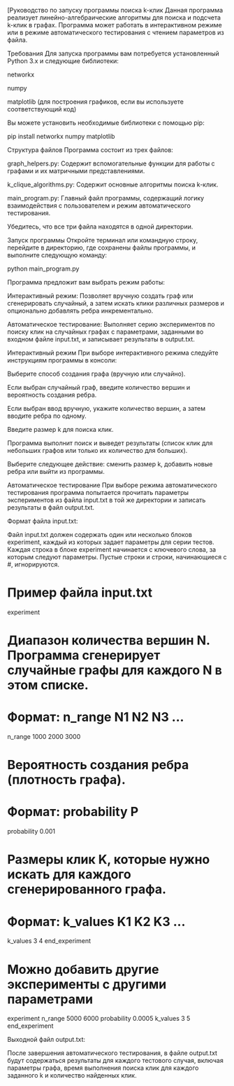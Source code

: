 [Руководство по запуску программы поиска k-клик
Данная программа реализует линейно-алгебраические алгоритмы для поиска и подсчета k-клик в графах. Программа может работать в интерактивном режиме или в режиме автоматического тестирования с чтением параметров из файла.

Требования
Для запуска программы вам потребуется установленный Python 3.x и следующие библиотеки:

networkx

numpy

matplotlib (для построения графиков, если вы используете соответствующий код)

Вы можете установить необходимые библиотеки с помощью pip:

pip install networkx numpy matplotlib

Структура файлов
Программа состоит из трех файлов:

graph_helpers.py: Содержит вспомогательные функции для работы с графами и их матричными представлениями.

k_clique_algorithms.py: Содержит основные алгоритмы поиска k-клик.

main_program.py: Главный файл программы, содержащий логику взаимодействия с пользователем и режим автоматического тестирования.

Убедитесь, что все три файла находятся в одной директории.

Запуск программы
Откройте терминал или командную строку, перейдите в директорию, где сохранены файлы программы, и выполните следующую команду:

python main_program.py

Программа предложит вам выбрать режим работы:

Интерактивный режим: Позволяет вручную создать граф или сгенерировать случайный, а затем искать клики различных размеров и опционально добавлять ребра инкрементально.

Автоматическое тестирование: Выполняет серию экспериментов по поиску клик на случайных графах с параметрами, заданными во входном файле input.txt, и записывает результаты в output.txt.

Интерактивный режим
При выборе интерактивного режима следуйте инструкциям программы в консоли:

Выберите способ создания графа (вручную или случайно).

Если выбран случайный граф, введите количество вершин и вероятность создания ребра.

Если выбран ввод вручную, укажите количество вершин, а затем вводите ребра по одному.

Введите размер k для поиска клик.

Программа выполнит поиск и выведет результаты (список клик для небольших графов или только их количество для больших).

Выберите следующее действие: сменить размер k, добавить новые ребра или выйти из программы.

Автоматическое тестирование
При выборе режима автоматического тестирования программа попытается прочитать параметры экспериментов из файла input.txt в той же директории и записать результаты в файл output.txt.

Формат файла input.txt:

Файл input.txt должен содержать один или несколько блоков experiment, каждый из которых задает параметры для серии тестов. Каждая строка в блоке experiment начинается с ключевого слова, за которым следуют параметры. Пустые строки и строки, начинающиеся с #, игнорируются.

# Пример файла input.txt

experiment
# Диапазон количества вершин N. Программа сгенерирует случайные графы для каждого N в этом списке.
# Формат: n_range N1 N2 N3 ...
n_range 1000 2000 3000
# Вероятность создания ребра (плотность графа).
# Формат: probability P
probability 0.001
# Размеры клик K, которые нужно искать для каждого сгенерированного графа.
# Формат: k_values K1 K2 K3 ...
k_values 3 4
end_experiment

# Можно добавить другие эксперименты с другими параметрами
experiment
n_range 5000 6000
probability 0.0005
k_values 3 5
end_experiment

Выходной файл output.txt:

После завершения автоматического тестирования, в файле output.txt будут содержаться результаты для каждого тестового случая, включая параметры графа, время выполнения поиска клик для каждого заданного k и количество найденных клик.
